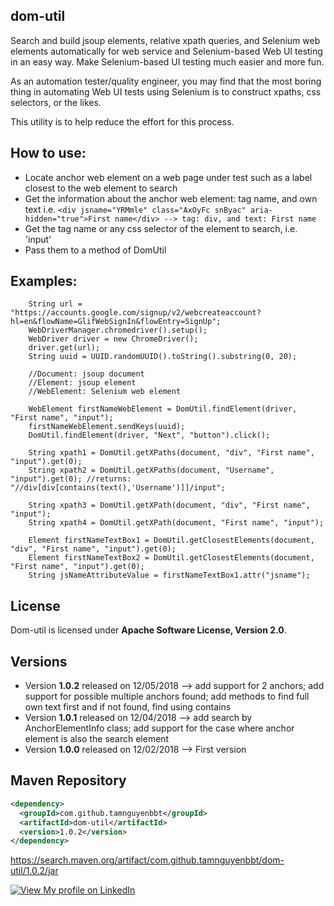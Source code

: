 ## dom-util
Search and build jsoup elements, relative xpath queries, and Selenium web elements automatically for web service and Selenium-based Web UI testing in an easy way. Make Selenium-based UI testing much easier and more fun.

As an automation tester/quality engineer, you may find that the most boring thing in automating Web UI tests using Selenium is to construct xpaths, css selectors, or the likes.

This utility is to help reduce the effort for this process.

## How to use:
 - Locate anchor web element on a web page under test such as a label closest to the web element to search
 - Get the information about the anchor web element: tag name, and own text
    i.e. ```<div jsname="YRMmle" class="AxOyFc snByac" aria-hidden="true">First name</div> --> tag: div, and text: First name```
 - Get the tag name or any css selector of the element to search, i.e. 'input'
 - Pass them to a method of DomUtil

## Examples:

        String url = "https://accounts.google.com/signup/v2/webcreateaccount?hl=en&flowName=GlifWebSignIn&flowEntry=SignUp";
        WebDriverManager.chromedriver().setup();
        WebDriver driver = new ChromeDriver();
        driver.get(url);
        String uuid = UUID.randomUUID().toString().substring(0, 20);

        //Document: jsoup document
        //Element: jsoup element
        //WebElement: Selenium web element
        
        WebElement firstNameWebElement = DomUtil.findElement(driver, "First name", "input"); 
        firstNameWebElement.sendKeys(uuid);      
        DomUtil.findElement(driver, "Next", "button").click();
        
        String xpath1 = DomUtil.getXPaths(document, "div", "First name", "input").get(0);
        String xpath2 = DomUtil.getXPaths(document, "Username", "input").get(0); //returns: "//div[div[contains(text(),'Username')]]/input";
        
        String xpath3 = DomUtil.getXPath(document, "div", "First name", "input");
        String xpath4 = DomUtil.getXPath(document, "First name", "input");
        
        Element firstNameTextBox1 = DomUtil.getClosestElements(document, "div", "First name", "input").get(0);
        Element firstNameTextBox2 = DomUtil.getClosestElements(document, "First name", "input").get(0);
        String jsNameAttributeValue = firstNameTextBox1.attr("jsname");
        
## License
Dom-util is licensed under **Apache Software License, Version 2.0**.

## Versions

* Version **1.0.2** released on 12/05/2018
  --> add support for 2 anchors; add support for possible multiple anchors found; add methods to find full own text first and if not found, find using contains
* Version **1.0.1** released on 12/04/2018 
  --> add search by AnchorElementInfo class; add support for the case where anchor element is also the search element
* Version **1.0.0** released on 12/02/2018 
  --> First version

## Maven Repository

```xml
<dependency>
  <groupId>com.github.tamnguyenbbt</groupId>
  <artifactId>dom-util</artifactId>
  <version>1.0.2</version>
</dependency>
```

https://search.maven.org/artifact/com.github.tamnguyenbbt/dom-util/1.0.2/jar

[![View My profile on LinkedIn](https://static.licdn.com/scds/common/u/img/webpromo/btn_viewmy_160x33.png)](https://www.linkedin.com/in/tam-nguyen-a0792930/)
